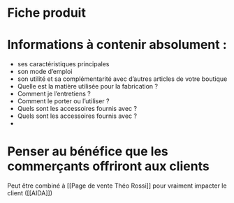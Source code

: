 # Fiche produit


# Informations à contenir absolument :
* ses caractéristiques principales
* son mode d’emploi
* son utilité et sa complémentarité avec d’autres articles de votre boutique
* Quelle est la matière utilisée pour la fabrication ?
* Comment je l’entretiens ?
* Comment le porter ou l’utiliser ?
* Quels sont les accessoires fournis avec ?
* Quels sont les accessoires fournis avec ?
* 
# Penser au bénéfice que les commerçants offriront aux clients


Peut être combiné à [[Page de vente Théo Rossi]] pour vraiment impacter le client ([[AIDA]])